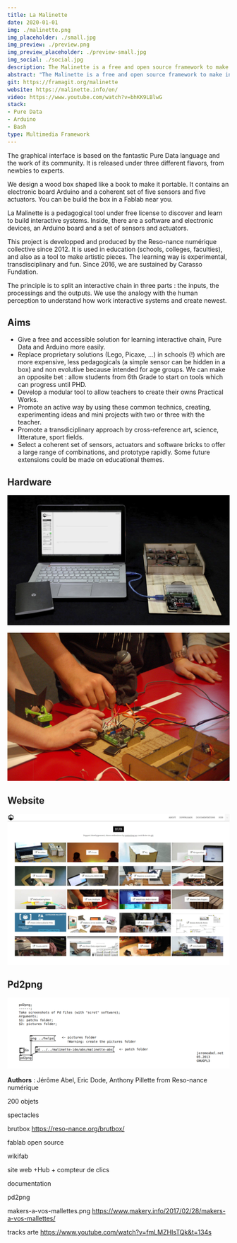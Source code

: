 ```yaml
---
title: La Malinette
date: 2020-01-01
img: ./malinette.png
img_placeholder: ./small.jpg
img_preview: ./preview.png
img_preview_placeholder: ./preview-small.jpg
img_social: ./social.jpg
description: The Malinette is a free and open source framework to make interactive and multimedia projects. It is used by artists, students and teachers in labs, schools, colleges or faculties.
abstract: "The Malinette is a free and open source framework to make interactive and multimedia projects. It is used by artists, students and teachers in labs, schools, colleges or faculties."
git: https://framagit.org/malinette
website: https://malinette.info/en/
video: https://www.youtube.com/watch?v=bhKK9LBlwG
stack: 
- Pure Data
- Arduino
- Bash
type: Multimedia Framework
---
```





The graphical interface is based on the fantastic Pure Data language and the work of its community. It is released under three different flavors, from newbies to experts.

We design a wood box shaped like a book to make it portable. It contains an electronic board Arduino and a coherent set of five sensors and five actuators. You can be build the box in a Fablab near you.


<p>La Malinette is a pedagogical tool under free license to discover and learn to build interactive systems. Inside, there are a software and electronic devices, an Arduino board and a set of sensors and actuators.</p>
<p>This project is developped and produced by the Reso-nance numérique collective since 2012. It is used in education (schools, colleges, faculties), and also as a tool to make artistic pieces. The learning way is experimental, transdisciplinary and fun. Since 2016, we are sustained by Carasso Fundation.</p>
<p>The principle is to split an interactive chain in three parts : the inputs, the processings and the outputs. We use the analogy with the human perception to understand how work interactive systems and create newest.</p>
</div><div class="w3-half w3-padding-large"><h2>Aims</h2>
<ul>
<li>Give a free and accessible solution for learning interactive chain, Pure Data and Arduino more easily.</li>
<li>Replace proprietary solutions (Lego, Picaxe, …) in schools (!) which are more expensive, less pedagogicals (a simple sensor can be hidden in a box) and non evolutive because intended for age groups. We can make an opposite bet : allow students from 6th Grade to start on tools which can progress until PHD.</li>
<li>Develop a modular tool to allow teachers to create their owns Practical Works.</li>
<li>Promote an active way by using these common technics, creating, experimenting ideas and mini projects with two or three with the teacher.</li>
<li>Promote a transdiciplinary approach by cross-reference art, science, litterature, sport fields.</li>
<li>Select a coherent set of sensors, actuators and software bricks to offer a large range of combinations, and prototype rapidly. Some future extensions could be made on educational themes.</li>
</ul>
</div>


## Hardware
![Malinette Kit](./kit.jpg)


![Malinette Workshop](./workshop.jpg)

## Website
![Website](./hub.jpg)

## Pd2png
![Website](./pd2png.png)



**Authors** : Jérôme Abel, Eric Dode, Anthony Pillette from Reso-nance numérique

200 objets

spectacles

brutbox
https://reso-nance.org/brutbox/

fablab open source

wikifab

site web +Hub + compteur de clics

documentation

pd2png

makers-a-vos-mallettes.png
https://www.makery.info/2017/02/28/makers-a-vos-mallettes/

tracks arte
https://www.youtube.com/watch?v=fmLMZHIsTQk&t=134s




